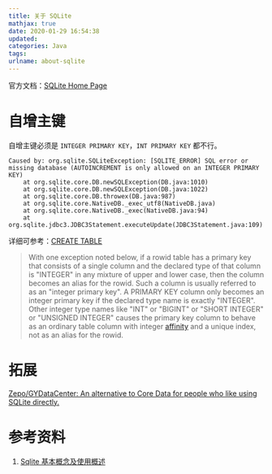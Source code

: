 ```yaml
---
title: 关于 SQLite
mathjax: true
date: 2020-01-29 16:54:38
updated:
categories: Java
tags:
urlname: about-sqlite
---
```




<!-- more -->

官方文档：[SQLite Home Page](https://www.sqlite.org/index.html)



# 自增主键

自增主键必须是 `INTEGER PRIMARY KEY`，`INT PRIMARY KEY` 都不行。

```
Caused by: org.sqlite.SQLiteException: [SQLITE_ERROR] SQL error or missing database (AUTOINCREMENT is only allowed on an INTEGER PRIMARY KEY)
	at org.sqlite.core.DB.newSQLException(DB.java:1010)
	at org.sqlite.core.DB.newSQLException(DB.java:1022)
	at org.sqlite.core.DB.throwex(DB.java:987)
	at org.sqlite.core.NativeDB._exec_utf8(NativeDB.java)
	at org.sqlite.core.NativeDB._exec(NativeDB.java:94)
	at org.sqlite.jdbc3.JDBC3Statement.executeUpdate(JDBC3Statement.java:109)
```



详细可参考：[CREATE TABLE](https://www.sqlite.org/lang_createtable.html#rowid)

> With one exception noted below, if a rowid table has a primary key that consists of a single column and the declared type of that column is "INTEGER" in any mixture of upper and lower case, then the column becomes an alias for the rowid. Such a column is usually referred to as an "integer primary key". A PRIMARY KEY column only becomes an integer primary key if the declared type name is exactly "INTEGER". Other integer type names like "INT" or "BIGINT" or "SHORT INTEGER" or "UNSIGNED INTEGER" causes the primary key column to behave as an ordinary table column with integer [affinity](https://www.sqlite.org/datatype3.html#affinity) and a unique index, not as an alias for the rowid.



# 拓展

[Zepo/GYDataCenter: An alternative to Core Data for people who like using SQLite directly.](https://github.com/Zepo/GYDataCenter)



# 参考资料

1. [Sqlite 基本概念及使用概述](http://kuanghy.github.io/2018/07/30/sqlite)

